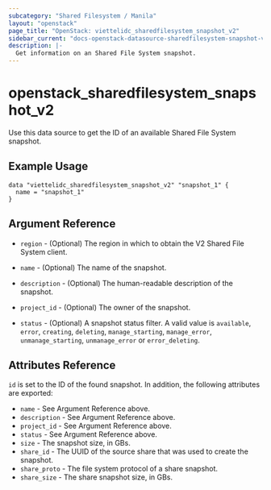 ```yaml
---
subcategory: "Shared Filesystem / Manila"
layout: "openstack"
page_title: "OpenStack: viettelidc_sharedfilesystem_snapshot_v2"
sidebar_current: "docs-openstack-datasource-sharedfilesystem-snapshot-v2"
description: |-
  Get information on an Shared File System snapshot.
---
```


# openstack\_sharedfilesystem\_snapshot\_v2

Use this data source to get the ID of an available Shared File System snapshot.

## Example Usage

```hcl
data "viettelidc_sharedfilesystem_snapshot_v2" "snapshot_1" {
  name = "snapshot_1"
}
```

## Argument Reference

* `region` - (Optional) The region in which to obtain the V2 Shared File System client.

* `name` - (Optional) The name of the snapshot.

* `description` - (Optional) The human-readable description of the snapshot.

* `project_id` - (Optional) The owner of the snapshot.

* `status` - (Optional) A snapshot status filter. A valid value is `available`, `error`,
    `creating`, `deleting`, `manage_starting`, `manage_error`, `unmanage_starting`,
    `unmanage_error` or `error_deleting`.

## Attributes Reference

`id` is set to the ID of the found snapshot. In addition, the following attributes
are exported:

* `name` - See Argument Reference above.
* `description` - See Argument Reference above.
* `project_id` - See Argument Reference above.
* `status` - See Argument Reference above.
* `size` - The snapshot size, in GBs.
* `share_id` - The UUID of the source share that was used to create the snapshot.
* `share_proto` - The file system protocol of a share snapshot.
* `share_size` - The share snapshot size, in GBs.
